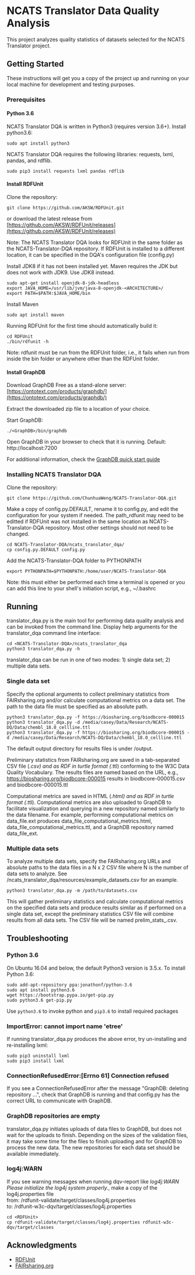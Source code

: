 # NCATS Translator Data Quality Analysis

This project analyzes quality statistics of datasets selected for the NCATS Translator project.

## Getting Started

These instructions will get you a copy of the project up and running on your local machine for development and testing purposes.

### Prerequisites

#### Python 3.6

NCATS Translator DQA is written in Python3 (requires version 3.6+). Install python3.6:

```
sudo apt install python3
```

NCATS Translator DQA requires the following libraries: requests, lxml, pandas, and rdflib.

```
sudo pip3 install requests lxml pandas rdflib
```

#### Install RDFUnit

Clone the repository:

```
git clone https://github.com/AKSW/RDFUnit.git
```

or download the latest release from [https://github.com/AKSW/RDFUnit/releases](https://github.com/AKSW/RDFUnit/releases)  

Note: The NCATS Translator DQA looks for RDFUnit in the same folder as the NCATS-Translator-DQA repository. If RDFUnit is installed to a different location, it can be specified in the DQA's configuration file (config.py)

Install JDK8 if it has not been installed yet. Maven requires the JDK but does not work with JDK9. Use JDK8 instead.  
```
sudo apt-get install openjdk-8-jdk-headless  
export JAVA_HOME=/usr/lib/jvm/java-8-openjdk-<ARCHITECTURE>/  
export PATH=$PATH:$JAVA_HOME/bin
```

Install Maven  
```
sudo apt install maven
```

Running RDFUnit for the first time should automatically build it:  
```
cd RDFUnit  
./bin/rdfunit -h
```

Note: rdfunit must be run from the RDFUnit folder, i.e., it fails when run from inside the bin folder or anywhere other than the RDFUnit folder.

#### Install GraphDB

Download GraphDB Free as a stand-alone server: [https://ontotext.com/products/graphdb/](https://ontotext.com/products/graphdb/)

Extract the downloaded zip file to a location of your choice.

Start GraphDB:  
```
./<GraphDB>/bin/graphdb
```

Open GraphDB in your browser to check that it is running. Default: http://localhost:7200

For additional information, check the [GraphDB quick start guide](http://graphdb.ontotext.com/documentation/free/quick-start-guide.html#run-graphdb-as-a-stand-alone-server)

### Installing NCATS Translator DQA

Clone the repository:  
```
git clone https://github.com/ChunhuaWeng/NCATS-Translator-DQA.git
```

Make a copy of config.py.DEFAULT, rename it to config.py, and edit the configuration for your system if needed. The path\_rdfunit may need to be editted if RDFUnit was not installed in the same location as NCATS-Translator-DQA repository. Most other settings should not need to be changed.  
```
cd NCATS-Translator-DQA/ncats_translator_dqa/  
cp config.py.DEFAULT config.py
```

Add the NCATS-Translator-DQA folder to PYTHONPATH  
```
export PYTHONPATH=$PYTHONPATH:/home/user/NCATS-Translator-DQA
```
Note: this must either be performed each time a terminal is opened or you can add this line to your shell's initiation script, e.g., ~/.bashrc

## Running 

translator\_dqa.py is the main tool for performing data quality analysis and can be invoked from the command line. Display help arguments for the translator\_dqa command line interface:

```
cd <NCATS-Translator-DQA>/ncats_translator_dqa
python3 translator_dqa.py -h
```

translator\_dqa can be run in one of two modes: 1) single data set; 2) multiple data sets.

### Single data set

Specify the optional arguments to collect preliminary statistics from FAIRsharing.org and/or calculate computational metrics on a data set. The path to the data file must be specified as an absolute path. 

```
python3 translator_dqa.py -f https://biosharing.org/biodbcore-000015 
python3 translator_dqa.py -d /media/casey/Data/Research/NCATS-DQ/Data/chembl_18.0_cellline.ttl
python3 translator_dqa.py -f https://biosharing.org/biodbcore-000015 -d /media/casey/Data/Research/NCATS-DQ/Data/chembl_18.0_cellline.ttl
```

The default output directory for results files is under <NCATS-Translator-DQA>/output. 

Preliminary statistics from FAIRsharing.org are saved in a tab-separated CSV file (*.csv) and as RDF in turtle format (*.ttl) conforming to the W3C Data Quality Vocabulary. The results files are named based on the URL, e.g., https://biosharing.org/biodbcore-000015 results in biodbcore-000015.csv and biodbcore-000015.ttl

Computational metrics are saved in HTML (*.html) and as RDF in turtle format (*.ttl). Computational metrics are also uploaded to GraphDB to facilitate visualization and querying in a new repository named similarly to the data filename. For example, performing computational metrics on data\_file.ext produces data\_file\_computational\_metrics.html, data\_file\_computational\_metrics.ttl, and a GraphDB repository named data\_file\_ext.

### Multiple data sets

To analyze multiple data sets, specify the FAIRsharing.org URLs and absolute paths to the data files in a N x 2 CSV file where N is the number of data sets to analyze. See <NCATS-Translator-DQA>/ncats\_translator\_dqa/resources/example\_datasets.csv for an example. 

```
python3 translator_dqa.py -m /path/to/datasets.csv
```

This will gather preliminary statistics and calculate computational metrics on the specified data sets and produce results similar as if performed on a single data set, except the preliminary statistics CSV file will combine results from all data sets. The CSV file will be named prelim\_stats\_<timestamp>.csv. 

## Troubleshooting

### Python 3.6

On Ubuntu 16.04 and below, the default Python3 version is 3.5.x. To install Python 3.6:

```
sudo add-apt-repository ppa:jonathonf/python-3.6  
sudo apt install python3.6  
wget https://bootstrap.pypa.io/get-pip.py  
sudo python3.6 get-pip.py
```

Use ```python3.6``` to invoke python and ```pip3.6``` to install required packages

### ImportError: cannot import name 'etree'

If running translator\_dqa.py produces the above error, try un-installing and re-installing lxml:

```
sudo pip3 uninstall lxml  
sudo pip3 install lxml
```

### ConnectionRefusedError:[Errno 61] Connection refused

If you see a ConnectionRefusedError after the message "GraphDB: deleting repository ...", check that GraphDB is running and that config.py has the correct URL to communicate with GraphDB. 

### GraphDB repositories are empty

translator_dqa.py initiates uploads of data files to GraphDB, but does not wait for the uploads to finish. Depending on the sizes of the validation files, it may take some time for the files to finish uploading and for GraphDB to process the new data. The new repositories for each data set should be available immediately. 

### log4j:WARN

If you see warning messages when running dqv-report like _log4j:WARN Please initialize the log4j system properly._, make a copy of the log4j.properties file  
from: <RDFUnit>/rdfunit-validate/target/classes/log4j.properties  
to: <RDFUnit>/rdfunit-w3c-dqv/target/classes/log4j.properties  
```
cd <RDFUnit>
cp rdfunit-validate/target/classes/log4j.properties rdfunit-w3c-dqv/target/classes
```

## Acknowledgments

* [RDFUnit](http://aksw.org/Projects/RDFUnit.html)
* [FAIRsharing.org](http://FAIRsharing.org)
